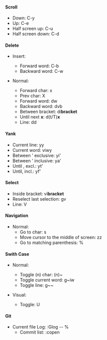 #### Scroll
* Down:                 C-y
* Up:                   C-e
* Half screen up:       C-u
* Half screen down:     C-d

#### Delete
* Insert:
  * Forward word:  C-b
  * Backward word: C-w

* Normal:
  * Forward char:        x
  * Prev char:           X
  * Forward word:        dw
  * Backward word:       dvb
  * Between bracket:     di**bracket**
  * Until next **x**:    d(t/T)**x**
  * Line:                dd

#### Yank
* Current line:             yy
* Current word:             viwy
* Between ' exclusive:      yi'
* Between ' inclusive:      ya'
* Until , excl.:            yt'
* Until, incl.:             yf'

#### Select
* Inside bracket:           vi**bracket**
* Reselect last selection:  gv
* Line:                     V

#### Navigation
* Normal:
  * Go to char:                           <leader><leader>s
  * Move cursor to the middle of screen:  zz
  * Go to matching parenthesis:           %

#### Swith Case
* Normal:
  * Toggle (n) char:      (n)~
  * Toggle current word:  g~iw
  * Toggle line:          g~~

* Visual:
  * Toggle:  U

#### Git
* Current file Log: :Glog -- % 
  * Commit list:     :copen

